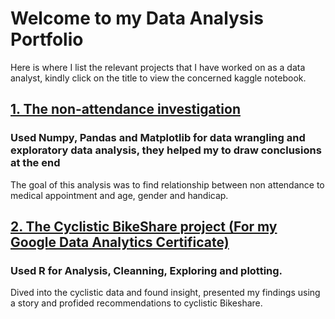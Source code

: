 # Welcome to my Data Analysis Portfolio
Here is where I list the relevant projects that I have worked on as a data analyst, kindly click on the title to view the concerned kaggle notebook.

## [1. The non-attendance investigation ](https://www.kaggle.com/code/eliedjani/hospital-non-attendance)
### Used Numpy, Pandas and Matplotlib for data wrangling and exploratory data analysis, they helped my to draw conclusions at the end
The goal of this analysis was to find relationship between non attendance to medical appointment and age, gender and handicap.

## [2. The Cyclistic BikeShare project (For my Google Data Analytics Certificate)](https://www.kaggle.com/code/eliedjani/cyclistic-bikeshare-project)
### Used R for Analysis, Cleanning, Exploring and plotting.
Dived into the cyclistic data and found insight, presented my findings using a story and profided recommendations to cyclistic Bikeshare.


